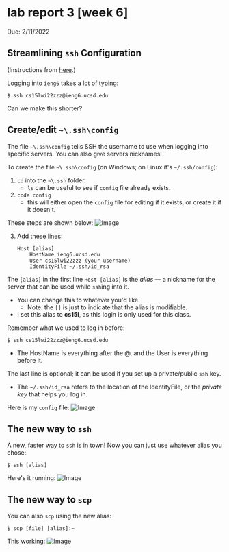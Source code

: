 # lab report 3 [week 6]

Due: 2/11/2022  
## **Streamlining `ssh` Configuration**
(Instructions from [here](https://ucsd-cse15l-w22.github.io/week/week5/#group-choice-1-streamline-ssh-configuration).)

Logging into `ieng6` takes a lot of typing:
```
$ ssh cs15lwi22zzz@ieng6.ucsd.edu
```
Can we make this shorter?

## Create/edit `~\.ssh\config`

The file `~\.ssh\config` tells SSH the username to use when logging into specific servers. You can also give servers nicknames!

To create the file `~\.ssh\config` (on Windows; on Linux it's `~/.ssh/config`):
1. `cd` into the `~\.ssh` folder. 
    - `ls` can be useful to see if `config` file already exists.
2. `code config`
    - this will either open the `config` file for editing if it exists, or create it if it doesn't.

These steps are shown below:
![Image](https://github.com/jeanniekim/cse15l-lab-reports/blob/main/assets/images/lab3/openingconfig.png?raw=true)


3. Add these lines:
    ```
    Host [alias]
        HostName ieng6.ucsd.edu
        User cs15lwi22zzz (your username)
        IdentityFile ~/.ssh/id_rsa
    ```

The `[alias]` in the first line `Host [alias]` is the *alias* — a nickname for the server that can be used while `ssh`ing into it.
-  You can change this to whatever you'd like. 
    - Note: the `[]` is just to indicate that the alias is modifiable.
- I set this alias to **cs15l**, as this login is only used for this class.


Remember what we used to log in before:
```
$ ssh cs15lwi22zzz@ieng6.ucsd.edu
```
- The HostName is everything after the @, and the User is everything before it.

The last line is optional; it can be used if you set up a private/public `ssh` key.
- The `~/.ssh/id_rsa` refers to the location of the IdentityFile, or the *private key* that helps you log in.

Here is my `config` file:
![Image](https://github.com/jeanniekim/cse15l-lab-reports/blob/main/assets/images/lab3/configfile.png?raw=true)

## The new way to `ssh`
A new, faster way to `ssh` is in town! Now you can just use whatever alias you chose:

```
$ ssh [alias]
```
Here's it running:
![Image](https://github.com/jeanniekim/cse15l-lab-reports/blob/main/assets/images/lab3/sshin.png?raw=true)

## The new way to `scp`

You can also `scp` using the new alias:
```
$ scp [file] [alias]:~
```
This working: ![Image](https://github.com/jeanniekim/cse15l-lab-reports/blob/main/assets/images/lab3/scpfile.png?raw=true)
